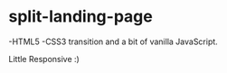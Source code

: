 # split-landing-page

  -HTML5
  -CSS3 transition and a bit of vanilla JavaScript.

  Little Responsive :)

